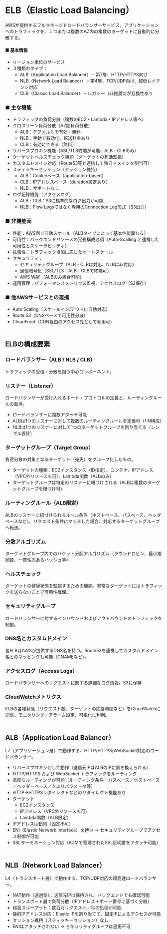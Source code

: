 # ELB（Elastic Load Balancing）
AWSが提供するフルマネージドロードバランサーサービス。アプリケーションへのトラフィックを、１つまたは複数のAZ内の複数のターゲットに自動的に分散する。

#### ■ 基本情報
- リージョン単位のサービス
- ３種類のタイプ：
  - ALB（Application Load Balancer） – 第7層、HTTP/HTTPS向け
  - NLB（Network Load Balancer） – 第4層、TCP/UDP向け、超低レイテンシ対応
  - CLB（Classic Load Balancer） – レガシー（非推奨だが互換性あり

### ■ 主な機能
- トラフィックの負荷分散（複数のEC2・Lambda・IPアドレス等へ）
- クロスゾーン負荷分散（AZ間負荷分散）
  - ALB：デフォルトで有効・無料
  - NLB：手動で有効化、転送料金あり
  - CLB：有効にできる（無料）
- リバースプロキシ機能（SSL/TLS終端が可能、ALB・CLBのみ）
- ターゲットヘルスチェック機能（ターゲットの死活監視）
- カスタムドメイン対応（Route53等と連携して独自ドメインを割当可）
- スティッキーセッション（セッション維持）
  - ALB：Cookieベース（application-based）
  - CLB：IPアドレスベース（duration設定あり）
  - NLB：サポートなし
- ログ記録機能（アクセスログ）
  - ALB・CLB：S3に標準的なログ出力が可能
  - NLB：Flow Logsではなく専用のConnection Log形式（S3出力）

### ■ 非機能面
- 性能：AWS側で自動スケール（ALBタイプによって基本性能異なる）
- 可用性：バックエンドリソースの冗長構成必須（Auto-Scalling と連携した可用性とスケーラビリティ）
- 拡張性：トラフィック増加に応じたオートスケール
- セキュリティ：
  - セキュリティグループ（ALB・CLBは対応、NLBは非対応）
  - 通信暗号化（SSL/TLS：ALB・CLBで終端可）
  - AWS WAF（ALBのみ統合可能）
- 運用管理：パフォーマンスメトリクス監視、アクセスログ（S3保存）
  
### ■ 他AWSサービスとの連携
- Auto Scaling（スケールイン/アウトに自動対応）
- Route 53（DNSベースで可用性分散）
- CloudFront（CDN経由のアクセス先として利用可）
<br><br>

## ELBの構成要素
### ロードバランサー（ALB / NLB / CLB）
トラフィックの受信・分散を担う中心コンポーネント。
### リスナー（Listener）
ロードバランサーが受け入れるポート・プロトコルの定義と、ルーティングルールの起点。
  - ロードバランサーに複数アタッチ可能
  - ALBは1つのリスナーに対して複数のルーティングルールを定義可（1:N構成）
  - NLBは1つのリスナーに対して1つのターゲットグループを割り当てる（シンプル設計）
### ターゲットグループ（Target Group）
負荷分散の対象となるターゲット（宛先）をグループ化したもの。
  - ターゲットの種類：EC2インスタンス（ID指定）、コンテナ、IPアドレス（VPC外リソースも可）、Lambda関数（ALBのみ）
  - ターゲットグループは特定のリスナーに紐づけされる（ALBは複数のターゲットグループを紐づけ可）
### ルーティングルール（ALB限定）
ALBのリスナーに紐づけられるルール条件（ホストベース、パスベース、ヘッダベースなど）。リクエスト条件にマッチした場合、対応するターゲットグループへ転送。
### 分散アルゴリズム
ターゲットグループ内でのパケット分配アルゴリズム（ラウンドロビン、最小接続数、一貫性のあるハッシュ等）
### ヘルスチェック
ターゲットの健康状態を監視するための機能。異常なターゲットにはトラフィックを送らないことで可用性確保。
### セキュリティグループ
ロードバランサーに対するインバウンドおよびアウトバウンドのトラフィックを制御。
### DNS名とカスタムドメイン
各ELBはAWSが提供するDNS名を持つ。Route53を連携してカスタムドメイン名とのマッピングも可能（CNAMEなど）。
### アクセスログ（Access Logs）
ロードバランサーへのリクエストに関する詳細なログ情報。S3に保存
### CloudWatchメトリクス
ELBの各種状態（リクエスト数、ターゲットの応答時間など）をCloudWatchに送信。モニタリング、アラーム設定、可視化に利用。
<br><br>

## ALB（Application Load Balancer）
L7（アプリケーション層）で動作する、HTTP/HTTPS/WebSocket対応のロードバランサー。
- リバースプロキシとして動作（送信元IPはALBのIPに置き換えられる）
- HTTP/HTTPS および WebSocket トラフィックをルーティング
- 高度なルーティングが可能（ルーティング条件：パスベース／ホストベース／ヘッダーベース／クエリパラメータ等）
- HTTP→HTTPSリダイレクトなどのリダイレクト機能あり
- ターゲット
  - EC2インスタンス
  - IPアドレス（VPC外リソースも可）
  - Lambda関数（ALB限定）
- IPアドレスは動的（固定不可）
- ENI（Elastic Network Interface）を持つ → セキュリティグループでアクセス制御が可能
- SSLターミネーション対応（ACMで管理されたSSL証明書をアタッチ可能）
<br><br>

## NLB（Network Load Balancer）
L4（トランスポート層）で動作する、TCP/UDP対応の超高速ロードバランサー。
- NAT動作（透過型）：送信元IPは保持され、バックエンドでも確認可能
- トランスポート層で負荷分散（IPアドレス＋ポート番号に基づく分散）
- 超高スループット：数百万リクエスト／秒の処理が可能
- 静的IPアドレス対応：Elastic IPを割り当てて、固定IPによるアクセスが可能
- セッション維持（スティッキーセッション）なし
- ENIはアタッチされない → セキュリティグループは適用不可
